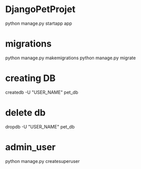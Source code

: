 # DjangoPetProjet

python manage.py startapp app

# migrations

python manage.py makemigrations
python manage.py migrate

# creating DB

createdb -U "USER_NAME" pet_db

# delete db

dropdb -U "USER_NAME" pet_db

# admin_user

python manage.py createsuperuser
